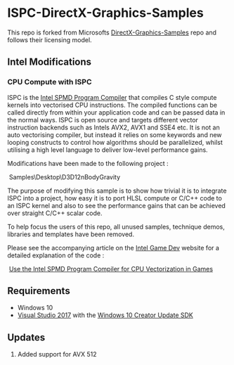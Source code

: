 # ISPC-DirectX-Graphics-Samples
This repo is forked from Microsofts [DirectX-Graphics-Samples](https://github.com/Microsoft/DirectX-Graphics-Samples) repo and follows their licensing model. 




## Intel Modifications

### CPU Compute with ISPC

ISPC is the [Intel SPMD Program Compiler](https://ispc.github.io/) that compiles C style compute kernels into vectorised CPU instructions. The compiled functions can be called directly from within your application code and can be passed data in the normal ways. ISPC is open source and targets different vector instruction backends such as Intels AVX2, AVX1 and SSE4  etc.  It is not an auto vectorising compiler, but instead it relies on some keywords and new looping constructs to control how algorithms should be parallelized, whilst utilising a high level language to deliver low-level performance gains.

Modifications have been made to the following project :

​	Samples\Desktop\D3D12nBodyGravity

The purpose of modifying this sample is to show how trivial it is to integrate ISPC into a project, how easy it is to port HLSL compute or C/C++ code to an ISPC kernel and also to see the performance gains that can be achieved over straight C/C++ scalar code.

To help focus the users of this repo, all unused samples, technique demos, libraries and templates have been removed.

Please see the accompanying article on the [Intel Game Dev](https://software.intel.com/en-us/gamedev) website for a detailed explanation of the code :

​	[Use the Intel SPMD Program Compiler for CPU Vectorization in Games](https://software.intel.com/en-us/articles/use-the-intel-spmd-program-compiler-for-cpu-vectorization-in-games)

## Requirements
* Windows 10
* [Visual Studio 2017](https://www.visualstudio.com/) with the [Windows 10 Creator Update SDK](https://developer.microsoft.com/en-US/windows/downloads/windows-10-sdk)




## Updates

1. Added support for AVX 512

